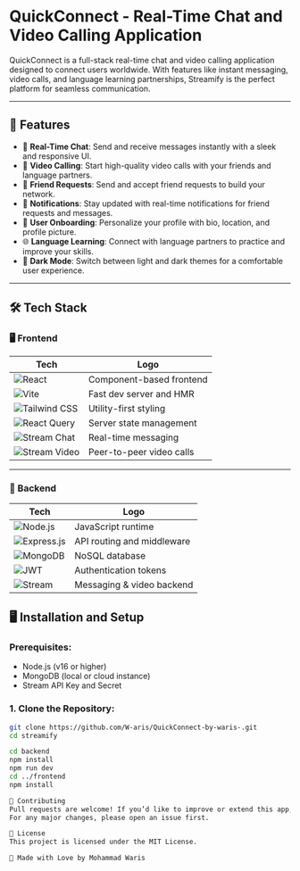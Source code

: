 # QuickConnect - Real-Time Chat and Video Calling Application

QuickConnect is a full-stack real-time chat and video calling application designed to connect users worldwide. With features like instant messaging, video calls, and language learning partnerships, Streamify is the perfect platform for seamless communication.

---
## 🚀 Features

- 💬 **Real-Time Chat**: Send and receive messages instantly with a sleek and responsive UI.
- 🎥 **Video Calling**: Start high-quality video calls with your friends and language partners.
- 🤝 **Friend Requests**: Send and accept friend requests to build your network.
- 🔔 **Notifications**: Stay updated with real-time notifications for friend requests and messages.
- 👤 **User Onboarding**: Personalize your profile with bio, location, and profile picture.
- 🌐 **Language Learning**: Connect with language partners to practice and improve your skills.
- 🌙 **Dark Mode**: Switch between light and dark themes for a comfortable user experience.

---
## 🛠️ Tech Stack

### 🖥️ Frontend

| Tech             | Logo |
|------------------|------|
| ![React](https://img.shields.io/badge/React-20232A?style=for-the-badge&logo=react&logoColor=61DAFB) | Component-based frontend |
| ![Vite](https://img.shields.io/badge/Vite-646CFF?style=for-the-badge&logo=vite&logoColor=white) | Fast dev server and HMR |
| ![Tailwind CSS](https://img.shields.io/badge/Tailwind_CSS-38B2AC?style=for-the-badge&logo=tailwind-css&logoColor=white) | Utility-first styling |
| ![React Query](https://img.shields.io/badge/React_Query-FF4154?style=for-the-badge&logo=react-query&logoColor=white) | Server state management |
| ![Stream Chat](https://img.shields.io/badge/Stream_Chat-0080FF?style=for-the-badge&logo=stream&logoColor=white) | Real-time messaging |
| ![Stream Video](https://img.shields.io/badge/Stream_Video-0080FF?style=for-the-badge&logo=stream&logoColor=white) | Peer-to-peer video calls |

---

### 🔧 Backend

| Tech              | Logo |
|-------------------|------|
| ![Node.js](https://img.shields.io/badge/Node.js-339933?style=for-the-badge&logo=node.js&logoColor=white) | JavaScript runtime |
| ![Express.js](https://img.shields.io/badge/Express.js-000000?style=for-the-badge&logo=express&logoColor=white) | API routing and middleware |
| ![MongoDB](https://img.shields.io/badge/MongoDB-47A248?style=for-the-badge&logo=mongodb&logoColor=white) | NoSQL database |
| ![JWT](https://img.shields.io/badge/JWT-000000?style=for-the-badge&logo=JSON%20web%20tokens&logoColor=white) | Authentication tokens |
| ![Stream](https://img.shields.io/badge/Stream_API-0080FF?style=for-the-badge&logo=stream&logoColor=white) | Messaging & video backend |


## 🖥️ Installation and Setup

### Prerequisites:
- Node.js (v16 or higher)
- MongoDB (local or cloud instance)
- Stream API Key and Secret

### 1. Clone the Repository:
```bash
git clone https://github.com/W-aris/QuickConnect-by-waris-.git
cd streamify

cd backend
npm install
npm run dev
cd ../frontend
npm install

🤝 Contributing
Pull requests are welcome! If you’d like to improve or extend this app, feel free to fork and contribute.
For any major changes, please open an issue first.

📄 License
This project is licensed under the MIT License.

💖 Made with Love by Mohammad Waris 
